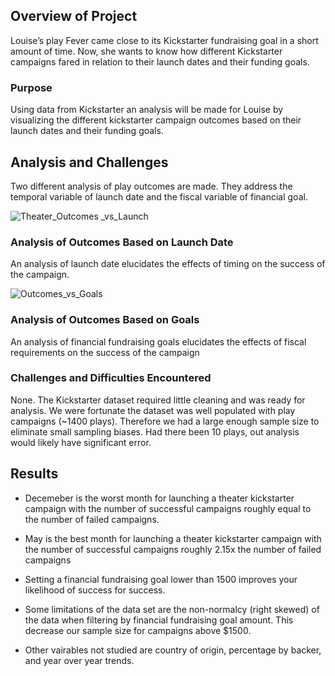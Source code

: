 ## Overview of Project
Louise’s play Fever came close to its Kickstarter fundraising goal in a short amount of time. Now, she wants to know how different Kickstarter campaigns fared in relation to their launch dates and their funding goals.

### Purpose
Using data from Kickstarter an analysis will be made for Louise by visualizing the different kickstarter campaign outcomes based on their launch dates and their funding goals.

## Analysis and Challenges

Two different analysis of play outcomes are made.  They address the temporal variable of launch date and the fiscal variable of financial goal.

![Theater_Outcomes _vs_Launch](https://user-images.githubusercontent.com/16930677/116925751-76f1a680-ac0e-11eb-811a-74f874331c03.png)


### Analysis of Outcomes Based on Launch Date

An analysis of launch date elucidates the effects of timing on the success of the campaign.

![Outcomes_vs_Goals](https://user-images.githubusercontent.com/16930677/116925832-912b8480-ac0e-11eb-99e8-b9789ce812a6.png)


### Analysis of Outcomes Based on Goals

An analysis of financial fundraising goals elucidates the effects of fiscal requirements on the success of the campaign

### Challenges and Difficulties Encountered

None. The Kickstarter dataset required little cleaning and was ready for analysis. We were fortunate the dataset was well populated with play campaigns (~1400 plays).  Therefore we had a large enough sample size to eliminate small sampling biases. Had there been 10 plays, out analysis would likely have significant error. 

## Results

- Decemeber is the worst month for launching a theater kickstarter campaign with the number of successful campaigns roughly equal to the number of failed campaigns.
- May is the best month for launching a theater kickstarter campaign with the number of successful campaigns roughly 2.15x the number of failed campaigns

- Setting a financial fundraising goal lower than 1500 improves your likelihood of success for success.

- Some limitations of the data set are the non-normalcy (right skewed) of the data when filtering by financial fundraising goal amount.  This decrease our sample size for campaigns above $1500.

- Other vairables not studied are country of origin, percentage by backer, and year over year trends.
